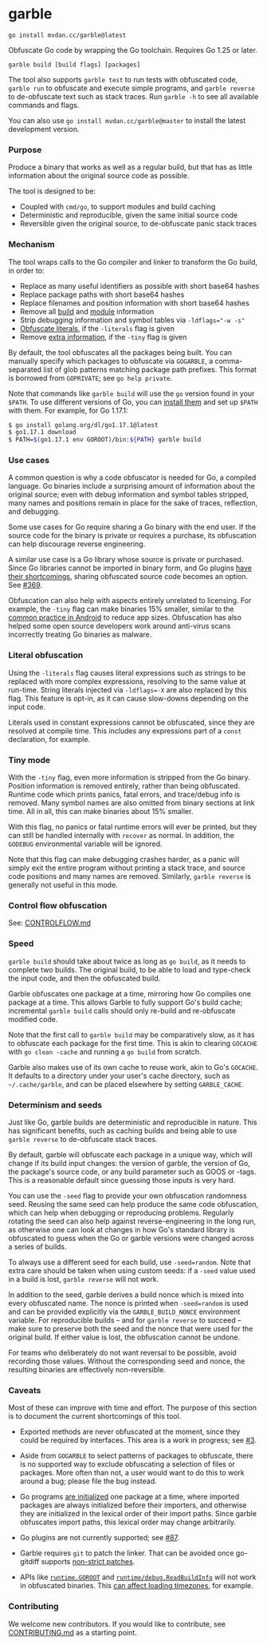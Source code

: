 # garble

	go install mvdan.cc/garble@latest

Obfuscate Go code by wrapping the Go toolchain. Requires Go 1.25 or later.

	garble build [build flags] [packages]

The tool also supports `garble test` to run tests with obfuscated code,
`garble run` to obfuscate and execute simple programs,
and `garble reverse` to de-obfuscate text such as stack traces.
Run `garble -h` to see all available commands and flags.

You can also use `go install mvdan.cc/garble@master` to install the latest development version.

### Purpose

Produce a binary that works as well as a regular build, but that has as little
information about the original source code as possible.

The tool is designed to be:

* Coupled with `cmd/go`, to support modules and build caching
* Deterministic and reproducible, given the same initial source code
* Reversible given the original source, to de-obfuscate panic stack traces

### Mechanism

The tool wraps calls to the Go compiler and linker to transform the Go build, in
order to:

* Replace as many useful identifiers as possible with short base64 hashes
* Replace package paths with short base64 hashes
* Replace filenames and position information with short base64 hashes
* Remove all [build](https://go.dev/pkg/runtime/#Version) and [module](https://go.dev/pkg/runtime/debug/#ReadBuildInfo) information
* Strip debugging information and symbol tables via `-ldflags="-w -s"`
* [Obfuscate literals](#literal-obfuscation), if the `-literals` flag is given
* Remove [extra information](#tiny-mode), if the `-tiny` flag is given

By default, the tool obfuscates all the packages being built.
You can manually specify which packages to obfuscate via `GOGARBLE`,
a comma-separated list of glob patterns matching package path prefixes.
This format is borrowed from `GOPRIVATE`; see `go help private`.

Note that commands like `garble build` will use the `go` version found in your
`$PATH`. To use different versions of Go, you can
[install them](https://go.dev/doc/manage-install#installing-multiple)
and set up `$PATH` with them. For example, for Go 1.17.1:

```sh
$ go install golang.org/dl/go1.17.1@latest
$ go1.17.1 download
$ PATH=$(go1.17.1 env GOROOT)/bin:${PATH} garble build
```

### Use cases

A common question is why a code obfuscator is needed for Go, a compiled language.
Go binaries include a surprising amount of information about the original source;
even with debug information and symbol tables stripped, many names and positions
remain in place for the sake of traces, reflection, and debugging.

Some use cases for Go require sharing a Go binary with the end user.
If the source code for the binary is private or requires a purchase,
its obfuscation can help discourage reverse engineering.

A similar use case is a Go library whose source is private or purchased.
Since Go libraries cannot be imported in binary form, and Go plugins
[have their shortcomings](https://github.com/golang/go/issues/19282),
sharing obfuscated source code becomes an option.
See [#369](https://github.com/burrowers/garble/issues/369).

Obfuscation can also help with aspects entirely unrelated to licensing.
For example, the `-tiny` flag can make binaries 15% smaller,
similar to the [common practice in Android](https://developer.android.com/build/shrink-code#obfuscate) to reduce app sizes.
Obfuscation has also helped some open source developers work around
anti-virus scans incorrectly treating Go binaries as malware.

### Literal obfuscation

Using the `-literals` flag causes literal expressions such as strings to be
replaced with more complex expressions, resolving to the same value at run-time.
String literals injected via `-ldflags=-X` are also replaced by this flag.
This feature is opt-in, as it can cause slow-downs depending on the input code.

Literals used in constant expressions cannot be obfuscated, since they are
resolved at compile time. This includes any expressions part of a `const`
declaration, for example.

### Tiny mode

With the `-tiny` flag, even more information is stripped from the Go binary.
Position information is removed entirely, rather than being obfuscated.
Runtime code which prints panics, fatal errors, and trace/debug info is removed.
Many symbol names are also omitted from binary sections at link time.
All in all, this can make binaries about 15% smaller.

With this flag, no panics or fatal runtime errors will ever be printed, but they
can still be handled internally with `recover` as normal. In addition, the
`GODEBUG` environmental variable will be ignored.

Note that this flag can make debugging crashes harder, as a panic will simply
exit the entire program without printing a stack trace, and source code
positions and many names are removed.
Similarly, `garble reverse` is generally not useful in this mode.

### Control flow obfuscation

See: [CONTROLFLOW.md](docs/CONTROLFLOW.md)

### Speed

`garble build` should take about twice as long as `go build`, as it needs to
complete two builds. The original build, to be able to load and type-check the
input code, and then the obfuscated build.

Garble obfuscates one package at a time, mirroring how Go compiles one package
at a time. This allows Garble to fully support Go's build cache; incremental
`garble build` calls should only re-build and re-obfuscate modified code.

Note that the first call to `garble build` may be comparatively slow,
as it has to obfuscate each package for the first time. This is akin to clearing
`GOCACHE` with `go clean -cache` and running a `go build` from scratch.

Garble also makes use of its own cache to reuse work, akin to Go's `GOCACHE`.
It defaults to a directory under your user's cache directory,
such as `~/.cache/garble`, and can be placed elsewhere by setting `GARBLE_CACHE`.

### Determinism and seeds

Just like Go, garble builds are deterministic and reproducible in nature.
This has significant benefits, such as caching builds and being able to use
`garble reverse` to de-obfuscate stack traces.

By default, garble will obfuscate each package in a unique way,
which will change if its build input changes: the version of garble, the version
of Go, the package's source code, or any build parameter such as GOOS or -tags.
This is a reasonable default since guessing those inputs is very hard.

You can use the `-seed` flag to provide your own obfuscation randomness seed.
Reusing the same seed can help produce the same code obfuscation,
which can help when debugging or reproducing problems.
Regularly rotating the seed can also help against reverse-engineering in the long run,
as otherwise one can look at changes in how Go's standard library is obfuscated
to guess when the Go or garble versions were changed across a series of builds.

To always use a different seed for each build, use `-seed=random`.
Note that extra care should be taken when using custom seeds:
if a `-seed` value used in a build is lost, `garble reverse` will not work.

In addition to the seed, garble derives a build nonce which is mixed into every obfuscated name.
The nonce is printed when `-seed=random` is used and can be provided explicitly via the
`GARBLE_BUILD_NONCE` environment variable. For reproducible builds – and for `garble reverse`
to succeed – make sure to preserve both the seed and the nonce that were used for the original build.
If either value is lost, the obfuscation cannot be undone.

For teams who deliberately do not want reversal to be possible, avoid recording those values.
Without the corresponding seed and nonce, the resulting binaries are effectively non-reversible.


### Caveats

Most of these can improve with time and effort. The purpose of this section is
to document the current shortcomings of this tool.

* Exported methods are never obfuscated at the moment, since they could
  be required by interfaces. This area is a work in progress; see
  [#3](https://github.com/burrowers/garble/issues/3).

* Aside from `GOGARBLE` to select patterns of packages to obfuscate,
  there is no supported way to exclude obfuscating a selection of files or packages.
  More often than not, a user would want to do this to work around a bug; please file the bug instead.

* Go programs [are initialized](https://go.dev/ref/spec#Program_initialization) one package at a time,
  where imported packages are always initialized before their importers,
  and otherwise they are initialized in the lexical order of their import paths.
  Since garble obfuscates import paths, this lexical order may change arbitrarily.

* Go plugins are not currently supported; see [#87](https://github.com/burrowers/garble/issues/87).

* Garble requires `git` to patch the linker. That can be avoided once go-gitdiff
  supports [non-strict patches](https://github.com/bluekeyes/go-gitdiff/issues/30).

* APIs like [`runtime.GOROOT`](https://pkg.go.dev/runtime#GOROOT)
  and [`runtime/debug.ReadBuildInfo`](https://pkg.go.dev/runtime/debug#ReadBuildInfo)
  will not work in obfuscated binaries. This [can affect loading timezones](https://github.com/golang/go/issues/51473#issuecomment-2490564684), for example.

### Contributing

We welcome new contributors. If you would like to contribute, see
[CONTRIBUTING.md](CONTRIBUTING.md) as a starting point.
